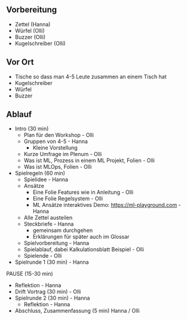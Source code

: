 ## Vorbereitung
- Zettel (Hanna)
- Würfel (Olli)
- Buzzer (Olli)
- Kugelschreiber (Olli)

## Vor Ort
- Tische so dass man 4-5 Leute zusammen an einem Tisch hat
- Kugelschreiber
- Würfel
- Buzzer

## Ablauf
- Intro (30 min) 
  - Plan für den Workshop - Olli
  - Gruppen von 4-5 - Hanna
    - Kleine Vorstellung
  - Kurze Umfrage im Plenum - Olli
  - Was ist ML, Prozess in einem ML Projekt, Folien - Olli
  - Was ist MLOps, Folien - Olli
- Spielregeln (60 min) 
  - Spielidee - Hanna
  - Ansätze
    - Eine Folie Features wie in Anleitung - Olli 
    - Eine Folie Regelsystem - Olli
    - ML Ansätze interaktives Demo: https://ml-playground.com - Hanna
  - Alle Zettel austeilen
  - Steckbriefe - Hanna
    - gemeinsam durchgehen
    - Erklärungen für später auch im Glossar 
  - Spielvorbereitung - Hanna
  - Spielablauf, dabei Kalkulationsblatt Beispiel - Olli
  - Spielende - Olli
- Spielrunde 1 (30 min) - Hanna

PAUSE (15-30 min)
  
  - Reflektion - Hanna
- Drift Vortrag (30 min) - Olli 
- Spielrunde 2 (30 min) - Hanna
  - Reflektion - Hanna
- Abschluss, Zusammenfassung (5 min) Hanna / Olli
